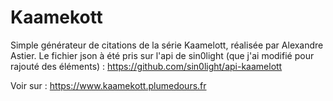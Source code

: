# Kaamekott

Simple générateur de citations de la série Kaamelott, réalisée par Alexandre Astier.
Le fichier json à été pris sur l'api de sin0light (que j'ai modifié pour rajouté des éléments) : https://github.com/sin0light/api-kaamelott

Voir sur : https://www.kaamekott.plumedours.fr
